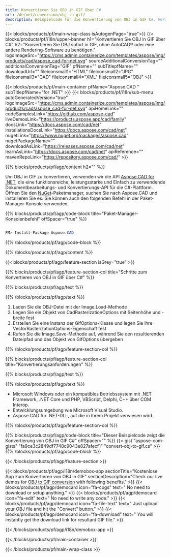 ```yaml
---
title: Konvertieren Sie OBJ in GIF über C# 
url: /de/net/conversion/obj-to-gif/ 
description: Beispielcode für die Konvertierung von OBJ in GIF C#. Verwenden Sie den API-Beispielcode für die Batch-Konvertierung von OBJ-Dateien in GIF innerhalb von VB.NET, Asp.NET oder einer beliebigen .NET-basierten Anwendung.
---
```


{{< blocks/products/pf/main-wrap-class isAutogenPage="true">}}
{{< blocks/products/pf/i18n/upper-banner h1="Konvertieren Sie OBJ in GIF über C#" h2="Konvertieren Sie OBJ sofort in GIF, ohne AutoCAD® oder eine andere Rendering-Software zu benötigen." logoImageSrc="https://cms.admin.containerize.com/templates/aspose/img/products/cad/aspose_cad-for-net.svg" sourceAdditionalConversionTag="" additionalConversionTag="GIF" pfName="" subTitlepfName="" downloadUrl="" fileiconsmall1="HTML" fileiconsmall2="JPG" fileiconsmall3="CAD" fileiconsmall4="XML" fileiconsmall5="OBJ" >}}

{{< blocks/products/pf/main-container pfName="Aspose.CAD " subTitlepfName="for .NET" >}}
{{< blocks/products/pf/i18n/sub-menu autoGeneratedVersion="true" logoImageSrc="https://cms.admin.containerize.com/templates/aspose/img/products/cad/aspose_cad-for-net.svg" apiHomeLink="" codeSamplesLink="https://github.com/aspose-cad" liveDemosLink="https://products.aspose.app/cad/family" docsLink="https://docs.aspose.com/cad/net" installationsDocsLink="https://docs.aspose.com/cad/net" nugetLink="https://www.nuget.org/packages/aspose.cad" nugetPackageName="" downloadAsLink="https://releases.aspose.com/cad/net" learnAsLink="https://docs.aspose.com/cad/net" apiReference="" mavenRepoLink="https://repository.aspose.com/cad/" >}}

{{% blocks/products/pf/agp/content h2="" %}}

Um OBJ in GIF zu konvertieren, verwenden wir die API <a href=https://products.aspose.com/cad/net>Aspose.CAD for .NET</a>, die eine funktionsreiche, leistungsstarke und Einfach zu verwendende Dokumentbearbeitungs- und Konvertierungs-API für die C#-Plattform. Öffnen Sie den <a href=https://www.nuget.org/packages/aspose.cad>NuGet</a>-Paketmanager, suchen Sie nach Aspose.CAD und installieren Sie es. Sie können auch den folgenden Befehl in der Paket-Manager-Konsole verwenden.

{{% blocks/products/pf/agp/code-block title="Paket-Manager-Konsolenbefehl" offSpacer="true" %}}

```cs

PM> Install-Package Aspose.CAD

```

{{% /blocks/products/pf/agp/code-block %}}

{{% /blocks/products/pf/agp/content %}}

{{< blocks/products/pf/agp/feature-section isGrey="true" >}}

{{% blocks/products/pf/agp/feature-section-col title="Schritte zum Konvertieren von OBJ in GIF über C#" %}}

{{% blocks/products/pf/agp/text %}}

{{% /blocks/products/pf/agp/text %}}

1. Laden Sie die OBJ-Datei mit der Image.Load-Methode
1. Legen Sie ein Objekt von CadRasterizationOptions mit Seitenhöhe und -breite fest
1. Erstellen Sie eine Instanz der GifOptions-Klasse und legen Sie ihre VectorRasterizationOptions-Eigenschaft fest
1. Rufen Sie die Image.Save-Methode auf, während Sie den resultierenden Dateipfad und das Objekt von GifOptions übergeben

{{% /blocks/products/pf/agp/feature-section-col %}}

{{% blocks/products/pf/agp/feature-section-col title="Konvertierungsanforderungen" %}}

{{% blocks/products/pf/agp/text %}}

{{% /blocks/products/pf/agp/text %}}

- Microsoft Windows oder ein kompatibles Betriebssystem mit .NET Framework, .NET Core und PHP, VBScript, Delphi, C++ über COM Interop.
- Entwicklungsumgebung wie Microsoft Visual Studio.
- Aspose.CAD für .NET-DLL, auf die in Ihrem Projekt verwiesen wird.

{{% /blocks/products/pf/agp/feature-section-col %}}

{{% blocks/products/pf/agp/code-block title="Dieser Beispielcode zeigt die Konvertierung von OBJ in GIF C#" offSpacer="" %}}
{{< gist "aspose-com-gists" "fa9ce3c2849df7748c9043e827afecf1" "convert-obj-to-gif.cs" >}}
{{% /blocks/products/pf/agp/code-block %}}

{{< /blocks/products/pf/agp/feature-section >}}    

<!-- aboutfile Starts -->

{{< blocks/products/pf/agp/i18n/demobox-app sectionTitle="Kostenlose App zum Konvertieren von OBJ in GIF" sectionDescription="Check our live demos for [OBJ to GIF conversion](https://products.aspose.app/cad/conversion/obj-to-gif) with following benefits." >}}
        {{< blocks/products/pf/agp/democard icon="fa-cogs" text=" No need to download or setup anything." >}}
        {{< blocks/products/pf/agp/democard icon="fa-edit" text=" No need to write any code." >}}
        {{< blocks/products/pf/agp/democard icon="fa-file-text" text=" Just upload your OBJ file and hit the \"Convert\" button." >}}
        {{< blocks/products/pf/agp/democard icon="fa-download" text=" You will instantly get the download link for resultant GIF file." >}}
 
   
{{< /blocks/products/pf/agp/i18n/demobox-app >}}

<!-- aboutfile Ends -->

{{< /blocks/products/pf/main-container >}}
    
{{< /blocks/products/pf/main-wrap-class >}}